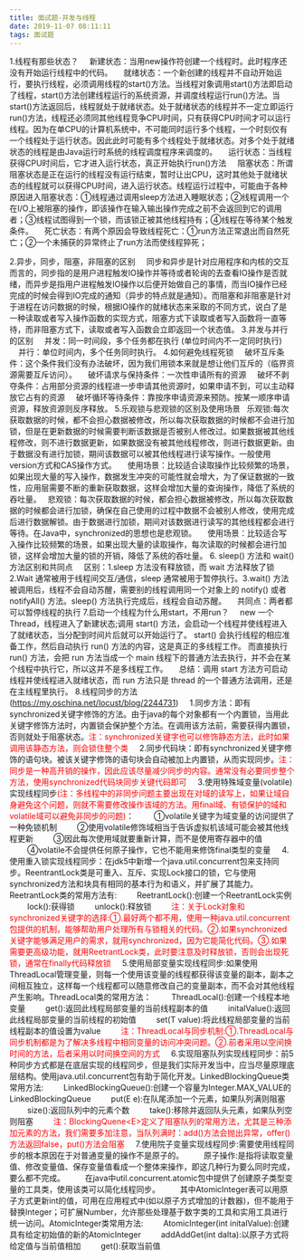 ```yaml
---
title: 面试题-并发与线程
date: 2019-11-07 08:11:11
tags: 面试题
---
```

1.线程有那些状态？
&nbsp;&nbsp;&nbsp;&nbsp;新建状态：当用new操作符创建一个线程时。此时程序还没有开始运行线程中的代码。
&nbsp;&nbsp;&nbsp;&nbsp;就绪状态：一个新创建的线程并不自动开始运行，要执行线程，必须调用线程的start()方法。当线程对象调用start()方法即启动了线程，start()方法创建线程运行的系统资源，并调度线程运行run()方法。当start()方法返回后，线程就处于就绪状态。处于就绪状态的线程并不一定立即运行run()方法，线程还必须同其他线程竞争CPU时间，只有获得CPU时间才可以运行线程。因为在单CPU的计算机系统中，不可能同时运行多个线程，一个时刻仅有一个线程处于运行状态。因此此时可能有多个线程处于就绪状态。对多个处于就绪状态的线程是由Java运行时系统的线程调度程序来调度的。
&nbsp;&nbsp;&nbsp;&nbsp;运行状态：当线程获得CPU时间后，它才进入运行状态，真正开始执行run()方法
&nbsp;&nbsp;&nbsp;&nbsp;阻塞状态：所谓阻塞状态是正在运行的线程没有运行结束，暂时让出CPU，这时其他处于就绪状态的线程就可以获得CPU时间，进入运行状态。线程运行过程中，可能由于各种原因进入阻塞状态：①线程通过调用sleep方法进入睡眠状态；②线程调用一个在I/O上被阻塞的操作，即该操作在输入输出操作完成之前不会返回到它的调用者；③线程试图得到一个锁，而该锁正被其他线程持有；④线程在等待某个触发条件。
&nbsp;&nbsp;&nbsp;&nbsp;死亡状态：有两个原因会导致线程死亡：①run方法正常退出而自然死亡；②一个未捕获的异常终止了run方法而使线程猝死；
<!-- more -->
2.异步，同步，阻塞，非阻塞的区别
&nbsp;&nbsp;&nbsp;&nbsp;同步和异步是针对应用程序和内核的交互而言的，同步指的是用户进程触发IO操作并等待或者轮询的去查看IO操作是否就绪，而异步是指用户进程触发IO操作以后便开始做自己的事情，而当IO操作已经完成的时候会得到IO完成的通知（异步的特点就是通知）。而阻塞和非阻塞是针对于进程在访问数据的时候，根据IO操作的就绪状态来采取的不同方式，说白了是一种读取或者写入操作函数的实现方式，阻塞方式下读取或者写入函数将一直等待，而非阻塞方式下，读取或者写入函数会立即返回一个状态值。
3.并发与并行的区别
&nbsp;&nbsp;&nbsp;&nbsp;并发：同一时间段，多个任务都在执行 (单位时间内不一定同时执行)
&nbsp;&nbsp;&nbsp;&nbsp;并行：单位时间内，多个任务同时执行。
4.如何避免线程死锁
&nbsp;&nbsp;&nbsp;&nbsp;破坏互斥条件：这个条件我们没有办法破坏，因为我们用锁本来就是想让他们互斥的（临界资源需要互斥访问）。
&nbsp;&nbsp;&nbsp;&nbsp;破坏请求与保持条件：一次性申请所有的资源
&nbsp;&nbsp;&nbsp;&nbsp;破坏不剥夺条件：占用部分资源的线程进一步申请其他资源时，如果申请不到，可以主动释放它占有的资源
&nbsp;&nbsp;&nbsp;&nbsp;破坏循环等待条件：靠按序申请资源来预防。按某一顺序申请资源，释放资源则反序释放。
5.乐观锁与悲观锁的区别及使用场景
&nbsp;&nbsp;乐观锁:每次获取数据的时候，都不会担心数据被修改，所以每次获取数据的时候都不会进行加锁，但是在更新数据的时候需要判断该数据是否被别人修改过。如果数据被其他线程修改，则不进行数据更新，如果数据没有被其他线程修改，则进行数据更新。由于数据没有进行加锁，期间该数据可以被其他线程进行读写操作。一般使用version方式和CAS操作方式。
&nbsp;&nbsp;&nbsp;&nbsp;使用场景：比较适合读取操作比较频繁的场景，如果出现大量的写入操作，数据发生冲突的可能性就会增大，为了保证数据的一致性，应用层需要不断的重新获取数据，这样会增加大量的查询操作，降低了系统的吞吐量。
&nbsp;&nbsp;悲观锁：每次获取数据的时候，都会担心数据被修改，所以每次获取数据的时候都会进行加锁，确保在自己使用的过程中数据不会被别人修改，使用完成后进行数据解锁。由于数据进行加锁，期间对该数据进行读写的其他线程都会进行等待。在Java中，synchronized的思想也是悲观锁。
&nbsp;&nbsp;&nbsp;&nbsp;使用场景：比较适合写入操作比较频繁的场景，如果出现大量的读取操作，每次读取的时候都会进行加锁，这样会增加大量的锁的开销，降低了系统的吞吐量。
6. sleep() 方法和 wait() 方法区别和共同点
&nbsp;&nbsp;&nbsp;&nbsp;区别：1.sleep 方法没有释放锁，而 wait 方法释放了锁 2.Wait 通常被用于线程间交互/通信，sleep 通常被用于暂停执行。3.wait() 方法被调用后，线程不会自动苏醒，需要别的线程调用同一个对象上的 notify() 或者 notifyAll() 方法。sleep() 方法执行完成后，线程会自动苏醒。
&nbsp;&nbsp;&nbsp;&nbsp;共同点：两者都可以暂停线程的执行
7.启动一个线程为什么用start，不用run？
&nbsp;&nbsp;&nbsp;&nbsp;new 一个 Thread，线程进入了新建状态;调用 start() 方法，会启动一个线程并使线程进入了就绪状态，当分配到时间片后就可以开始运行了。 start() 会执行线程的相应准备工作，然后自动执行 run() 方法的内容，这是真正的多线程工作。 而直接执行 run() 方法，会把 run 方法当成一个 main 线程下的普通方法去执行，并不会在某个线程中执行它，所以这并不是多线程工作。
&nbsp;&nbsp;&nbsp;&nbsp;总结：调用 start 方法方可启动线程并使线程进入就绪状态，而 run 方法只是 thread 的一个普通方法调用，还是在主线程里执行。
8.线程同步的方法(https://my.oschina.net/locust/blog/2244731)
&nbsp;&nbsp;&nbsp;&nbsp;1.同步方法：即有synchronized关键字修饰的方法。由于java的每个对象都有一个内置锁，当用此关键字修饰方法时，内置锁会保护整个方法。在调用该方法前，需要获得内置锁，否则就处于阻塞状态。<label style="color:red">注：synchronized关键字也可以修饰静态方法，此时如果调用该静态方法，则会锁住整个类</label>
&nbsp;&nbsp;&nbsp;&nbsp;2.同步代码块：即有synchronized关键字修饰的语句块。被该关键字修饰的语句块会自动被加上内置锁，从而实现同步。<label style="color:red">注：同步是一种高开销的操作，因此应该尽量减少同步的内容。通常没有必要同步整个方法，使用synchronized代码块同步关键代码即可</label>
&nbsp;&nbsp;&nbsp;&nbsp;3.使用特殊域变量(volatile)实现线程同步<label style="color:red">(注：多线程中的非同步问题主要出现在对域的读写上，如果让域自身避免这个问题，则就不需要修改操作该域的方法。用final域、有锁保护的域和volatile域可以避免非同步的问题)</label>：
&nbsp;&nbsp;&nbsp;&nbsp;&nbsp;&nbsp;&nbsp;&nbsp;①volatile关键字为域变量的访问提供了一种免锁机制
&nbsp;&nbsp;&nbsp;&nbsp;&nbsp;&nbsp;&nbsp;&nbsp;②使用volatile修饰域相当于告诉虚拟机该域可能会被其他线程更新
&nbsp;&nbsp;&nbsp;&nbsp;&nbsp;&nbsp;&nbsp;&nbsp;③因此每次使用域就要重新计算，而不是使用寄存器中的值
&nbsp;&nbsp;&nbsp;&nbsp;&nbsp;&nbsp;&nbsp;&nbsp;④volatile不会提供任何原子操作，它也不能用来修饰final类型的变量
&nbsp;&nbsp;&nbsp;&nbsp;4.使用重入锁实现线程同步：在jdk5中新增一个java.util.concurrent包来支持同步。ReentrantLock类是可重入、互斥、实现Lock接口的锁，它与使用synchronized方法和块具有相同的基本行为和语义，并扩展了其能力。ReetrantLock类的常用方法有:
&nbsp;&nbsp;&nbsp;&nbsp;&nbsp;&nbsp;&nbsp;&nbsp;ReetrantLock():创建一个ReetrantLock实例
&nbsp;&nbsp;&nbsp;&nbsp;&nbsp;&nbsp;&nbsp;&nbsp;lock():获得锁
&nbsp;&nbsp;&nbsp;&nbsp;&nbsp;&nbsp;&nbsp;&nbsp;unlock():释放锁
&nbsp;&nbsp;&nbsp;&nbsp;&nbsp;&nbsp;&nbsp;&nbsp;<label style="color:red">注：关于Lock对象和synchronized关键字的选择:①.最好两个都不用，使用一种java.util.concurrent包提供的机制，能够帮助用户处理所有与锁相关的代码。②.如果synchronized关键字能够满足用户的需求，就用synchronized，因为它能简化代码。③.如果需要更高级功能，就用ReetrantLock类，此时要注意及时释放锁，否则会出现死锁，通常在finally代码释放锁</label>
&nbsp;&nbsp;&nbsp;&nbsp;5.使用局部变量实现线程同步:如果使用ThreadLocal管理变量，则每一个使用该变量的线程都获得该变量的副本，副本之间相互独立，这样每一个线程都可以随意修改自己的变量副本，而不会对其他线程产生影响。ThreadLocal类的常用方法：
&nbsp;&nbsp;&nbsp;&nbsp;&nbsp;&nbsp;&nbsp;&nbsp;ThreadLocal():创建一个线程本地变量
&nbsp;&nbsp;&nbsp;&nbsp;&nbsp;&nbsp;&nbsp;&nbsp;get():返回此线程局部变量的当前线程副本的值
&nbsp;&nbsp;&nbsp;&nbsp;&nbsp;&nbsp;&nbsp;&nbsp;initalValue():返回此线程局部变量的当前线程的初始值
&nbsp;&nbsp;&nbsp;&nbsp;&nbsp;&nbsp;&nbsp;&nbsp;set(T value):将此线程局部变量的当前线程副本的值设置为value
&nbsp;&nbsp;&nbsp;&nbsp;&nbsp;&nbsp;&nbsp;&nbsp;<label style="color:red">注：ThreadLocal与同步机制:①.ThreadLocal与同步机制都是为了解决多线程中相同变量的访问冲突问题。②.前者采用以空间换时间的方法，后者采用以时间换空间的方式</label>
&nbsp;&nbsp;&nbsp;&nbsp;6.实现阻塞队列实现线程同步：前5种同步方式都是在底层实现的线程同步，但是我们实际开发当中，应当尽量原理底层结构。使用java.util.concurrent包有助于简化开发。LinkedBlockingQueue类常用方法:
&nbsp;&nbsp;&nbsp;&nbsp;&nbsp;&nbsp;&nbsp;&nbsp;LinkedBlockingQueue():创建一个容量为Integer.MAX_VALUE的LinkedBlockingQueue
&nbsp;&nbsp;&nbsp;&nbsp;&nbsp;&nbsp;&nbsp;&nbsp;put(E e):在队尾添加一个元素，如果队列满则阻塞
&nbsp;&nbsp;&nbsp;&nbsp;&nbsp;&nbsp;&nbsp;&nbsp;size():返回队列中的元素个数
&nbsp;&nbsp;&nbsp;&nbsp;&nbsp;&nbsp;&nbsp;&nbsp;take():移除并返回队头元素，如果队列空则阻塞
&nbsp;&nbsp;&nbsp;&nbsp;&nbsp;&nbsp;&nbsp;&nbsp;<label style="color:red">注：BlockingQuene&lt;E&gt;定义了阻塞队列的常用方法，尤其是三种添加元素的方法，我们需要多加注意，当队列满时：add()方法会抛出异常，offer()方法返回false，put()方法会阻塞</label>
&nbsp;&nbsp;&nbsp;&nbsp;7.使用院子变量实现线程同步:需要使用线程同步的根本原因在于对普通变量的操作不是原子的。
&nbsp;&nbsp;&nbsp;&nbsp;&nbsp;&nbsp;&nbsp;&nbsp;原子操作:是指将读取变量值、修改变量值、保存变量值看成一个整体来操作，即这几种行为要么同时完成，要么都不完成。
&nbsp;&nbsp;&nbsp;&nbsp;&nbsp;&nbsp;&nbsp;&nbsp;在java中util.concurrent.atomic包中提供了创建原子类型变量的工具类，使用该类可以简化线程同步。
&nbsp;&nbsp;&nbsp;&nbsp;&nbsp;&nbsp;&nbsp;&nbsp;其中AtomicInteger表可以用原子方式更新int的值，可用在应用程式中(如以原子方式增加的计数器)，但不能用于替换Integer；可扩展Number，允许那些处理基于数字类的工具和实用工具进行统一访问。AtomicInteger类常用方法:
&nbsp;&nbsp;&nbsp;&nbsp;&nbsp;&nbsp;&nbsp;&nbsp;AtomicInteger(int initalValue):创建具有给定初始值的新的AtomicInteger
&nbsp;&nbsp;&nbsp;&nbsp;&nbsp;&nbsp;&nbsp;&nbsp;addAddGet(int dalta):以原子方式将给定值与当前值相加
&nbsp;&nbsp;&nbsp;&nbsp;&nbsp;&nbsp;&nbsp;&nbsp;get():获取当前值
